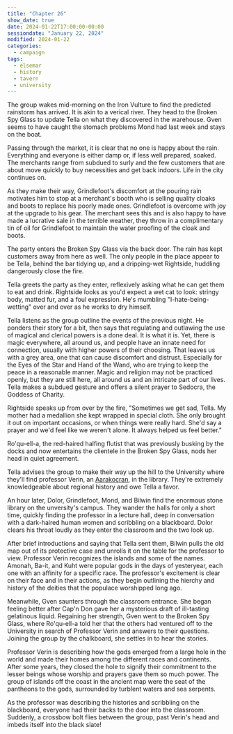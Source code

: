 ```yaml
---
title: "Chapter 26"
show_date: true
date: 2024-01-22T17:00:00-00:00
sessiondate: "January 22, 2024"
modified: 2024-01-22
categories:
  - campaign
tags:
  - elsemar
  - history
  - tavern
  - university
---
```


The group wakes mid-morning on the Iron Vulture to find the predicted rainstorm has arrived. 
It is akin to a verical river. They head to the Broken Spy Glass to update Tella on what
they discovered in the warehouse. Gven seems to have caught the stomach problems Mond had
last week and stays on the boat.

Passing through the market, it is clear that no one is happy about the rain. Everything and
everyone is either damp or, if less well prepared, soaked. The merchants range from subdued
to surly and the few customers that are about move quickly to buy necessities and get back
indoors. Life in the city continues on.

As they make their way, Grindlefoot's discomfort at the pouring rain motivates him to stop
at a merchant's booth who is selling quality cloaks and boots to replace his poorly made ones.
Grindlefoot is overcome with joy at the upgrade to his gear. The merchant sees this and is also
happy to have made a lucrative sale in the terrible weather, they throw in a complimentary
tin of oil for Grindlefoot to maintain the water proofing of the cloak and boots.

The party enters the Broken Spy Glass via the back door. The rain has kept customers away from
here as well. The only people in the place appear to be Tella, behind the bar tidying up, and
a dripping-wet Rightside, huddling dangerously close the fire.

Tella greets the party as they enter, reflexively asking what he can get them to eat and drink.
Rightside looks as you'd expect a wet cat to look: stringy body, matted fur, and a foul
expression. He's mumbling "I-hate-being-wetting" over and over as he works to dry himself.

Tella listens as the group outline the events of the previous night. He ponders their story
for a bit, then says that regulating and outlawing the use of magical and clerical powers is
a done deal. It is what it is. Yet, there is magic everywhere, all around us, and people have
an innate need for connection, usually with higher powers of their choosing. That leaves us
with a grey area, one that can cause discomfort and distrust. Especially for the Eyes of the
Star and Hand of the Wand, who are trying to keep the peace in a reasonable manner. Magic and
religion may not be practiced openly, but they are still here, all around us and an intricate
part of our lives. Tella makes a subdued gesture and offers a silent prayer to Sedocra, the
Goddess of Charity. 

Rightside speaks up from over by the fire, "Sometimes we get sad, Tella. My mother had a medallion she kept wrapped in special cloth. She only brought it out on important occasions, or when things were really hard. She'd say a prayer and we'd feel like we weren't alone. It always helped us feel better."

Ro'qu-ell-a, the red-haired halfing flutist that was previously busking by the docks and now
entertains the clientele in the Broken Spy Glass, nods her head in quiet agreement.

Tella advises the group to make their way up the hill to the University where they'll find
professor Verin, an [Aarakocran](https://www.dndbeyond.com/races/4-aarakocra), in the library.
They're extremely knowledgeable about regional history and owe Tella a favor.

An hour later, Dolor, Grindlefoot, Mond, and Bilwin find the enormous stone library on the
unversity's campus. They wander the halls for only a short time, quickly finding the professor
in a lecture hall, deep in conversation with a dark-haired human women and scribbling on a
blackboard. Dolor clears his throat loudly as they enter the classroom and the two look up.

After brief introductions and saying that Tella sent them, Bilwin pulls the old map out of
its protective case and unrolls it on the table for the professor to view. Professor Verin
recognizes the islands and some of the names. Amonah, Ba-it, and Kuht were popular gods in
the days of yesteryear, each one with an affinity for a specific race. The professor's
excitement is clear on their face and in their actions, as they begin outlining the hierchy
and history of the deities that the populace worshipped long ago.

Meanwhile, Gven saunters through the classroom entrance. She began feeling better after
Cap'n Don gave her a mysterious draft of ill-tasting gelatinous liquid. Regaining her
strength, Gven went to the Broken Spy Glass, where Ro'qu-ell-a told her that the
others had ventured off to the University in search of Professor Verin and answers to
their questions. Joining the group by the chalkboard, she settles in to hear the stories. 

Professor Verin is describing how the gods emerged from a large hole in the world and made
their homes among the different races and continents. After some years, they closed the hole
to signify their commitment to the lesser beings whose worship and prayers gave them so much
power. The group of islands off the coast in the ancient map were the seat of the pantheons
to the gods, surrounded by turblent waters and sea serpents.

As the professor was describing the histories and scribbling on the blackboard, everyone had
their backs to the door into the classroom. Suddenly, a crossbow bolt flies between the group,
past Verin's head and imbeds itself into the black slate!

<!-- Originally written by Liam and edited by Tod -->

<!--

## Liam's original notes 

The big rain storm has arrived and it is pouring down in sheets.  Everything damp or soaked. 

The market is very subdued.  

(What did we get for food?) 

We Go to see Tella

### Tavern

Tella: 
Talks about how regulating / outlawing use of magical and clerical powers is what it is but magic everywhere (including people such as Mond) and the people still have an innate need for connection with higher powers of their choosing.
So there is a grey area. The Eyes of the Star and Hands of the Wand keep the peace.   Magic and Religion may not be practiced openly, but they are still there. 

Rightside says:
Sometimes we get sad. 
Mother had a medalion in the house 

Tella:
Goddess of charity - Sedocra - 

Red headed halfling still working at the pub:
Ro'qu-ell-a

University - City Center - Uphill from the doughnut shop
Prof. Verin - Aarakocra

### Out in the Rain

Grindlefoot buys a quality cloak and boots - So happy, best thing ever
Complimentary tin of oil to maintain water proofing

### University

Find our way up hill to the University and then to the library 
Stone construction

Up the stairs to find Verin in a class/research/lecture hall

Ancient seat of the all the pantheons of the gods of the modern world
Group of Islands off the mainland 
Turbulent waters and sea serpents 

Many gods, different for each  race, but the same story
Don't know what or who the gods are, but they are powerful and derive energy from worship.  Story goes at one point there was a hole in the earth from which the gods emerged. Made their home in different aspects.  And then they closed the hole. 

Map we found with the islands is in rough agreement with professor's understanding

Amonna, Ba-it, Kuht,  

Student, TA was interested in these talk, Dark hair, human, Julianne.

Crossbow imbeds in the blackboard near Verins head and we turn to see: 
* 2 Cloaked figures 
* 3 others in leather armor

-->
